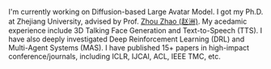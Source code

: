 I'm currently working on Diffusion-based Large Avatar Model. I got my Ph.D. at Zhejiang University, advised by Prof. [Zhou Zhao (赵洲)](https://person.zju.edu.cn/zhaozhou). My acedamic experience include 3D Talking Face Generation and Text-to-Speech (TTS). I have also deeply investigated Deep Reinforcement Learning (DRL) and  Multi-Agent Systems (MAS). I have published 15+ papers in high-impact conference/journals, including ICLR, IJCAI, ACL, IEEE TMC, etc.

